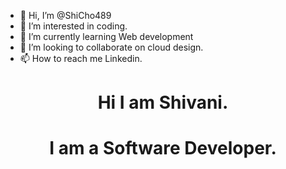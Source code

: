 - 👋 Hi, I’m @ShiCho489
- 👀 I’m interested in coding.
- 🌱 I’m currently learning Web development
- 💞️ I’m looking to collaborate on cloud design.
- 📫 How to reach me Linkedin.

<!---
ShiCho489/ShiCho489 is a ✨ special ✨ repository because its `README.md` (this file) appears on your GitHub profile.
You can click the Preview link to take a look at your changes.
--->

<h1 align="center">Hi I am Shivani.</h1>
<h1 align="center">I am a Software Developer.</h1>
